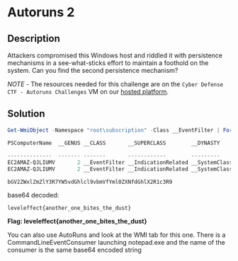 # Autoruns 2

## Description

Attackers compromised this Windows host and riddled it with persistence mechanisms in a see-what-sticks effort to maintain a foothold on the system. Can you find the second persistence mechanism?

*NOTE* - The resources needed for this challenge are on the `Cyber Defense CTF - Autoruns Challenges` VM on our [hosted platform](https://training.leveleffect.com/courses/f4a9466f-edb0-42ff-bb0e-a95af2b05de5).

## Solution

```powershell
Get-WmiObject -Namespace "root\subscription" -Class __EventFilter | Format-Table -Property *
```

```powershell
PSComputerName  __GENUS __CLASS       __SUPERCLASS        __DYNASTY     __RELPATH                                                                 __PROPERTY_COUNT __DERIVATI
                                                                                                                                                                   ON
--------------  ------- -------       ------------        ---------     ---------                                                                 ---------------- ----------
EC2AMAZ-QJLIUMV       2 __EventFilter __IndicationRelated __SystemClass __EventFilter.Name="SCM Event Log Filter"                                                6 {__Indi...
EC2AMAZ-QJLIUMV       2 __EventFilter __IndicationRelated __SystemClass __EventFilter.Name="bGV2ZWxlZmZlY3R7YW5vdGhlcl9vbmVfYml0ZXNfdGhlX2R1c3R9"                6 {__Indi...
```

```
bGV2ZWxlZmZlY3R7YW5vdGhlcl9vbmVfYml0ZXNfdGhlX2R1c3R9
```

base64 decoded:

```
leveleffect{another_one_bites_the_dust}
```

**Flag: leveleffect{another_one_bites_the_dust}**

You can also use AutoRuns and look at the WMI tab for this one. There is a CommandLineEventConsumer launching notepad.exe and the name of the consumer is the same base64 encoded string
